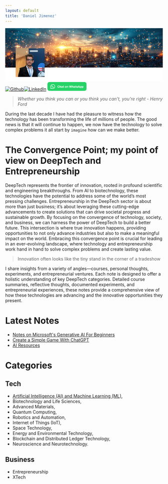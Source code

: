 ```yaml
---
layout: default
title: 'Daniel Jimenez'
---
```

![Daniel Jimenez](./assets/banner_pic.png)
[![Github](https://img.shields.io/badge/github-121013?style=for-the-badge&logo=github&logoColor=white)](https://github.com/dfjimenezt)[![LinkedIn](https://img.shields.io/badge/linkedin-%230077B5.svg?style=for-the-badge&logo=linkedin&logoColor=white)](https://linkedin.com/in/dfjimenezt)
<a aria-label="Chat on WhatsApp" href="https://wa.me/34693396247"><img alt="Chat on WhatsApp" height="28" src="./assets/WhatsAppButtonGreenSmall.svg" /></a>

>*Whether you think you can or you think you can’t, you’re right - Henry Ford*

During the last decade I have had the pleasure to witness how the technology has been transforming the life of millions of people. The good news is that it will continue to happen, we now have the technology to solve complex problems it all start by `imagine` how can we make better.

# The Convergence Point; my point of view on DeepTech and Entrepreneurship

DeepTech represents the frontier of innovation, rooted in profound scientific and engineering breakthroughs. From AI to biotechnology, these technologies have the potential to address some of the world’s most pressing challenges. Entrepreneurship in the DeepTech sector is about more than just business; it’s about leveraging these cutting-edge advancements to create solutions that can drive societal progress and sustainable growth. By focusing on the convergence of technology, society, and business, we can harness the power of DeepTech to build a better future. This intersection is where true innovation happens, providing opportunities to not only advance industries but also to make a meaningful impact on the world. Embracing this convergence point is crucial for leading in an ever-evolving landscape, where technology and entrepreneurship work hand in hand to solve complex problems and create lasting value.

> Innovation often looks like the tiny stand in the corner of a tradeshow

I share insights from a variety of angles—courses, personal thoughts, experiments, and entrepreneurial ventures. Each note is designed to offer a holistic understanding of key DeepTech categories. Detailed course summaries, reflective thoughts, documented experiments, and entrepreneurial experiences, these notes provide a comprehensive view of how these technologies are advancing and the innovative opportunities they present.


# Latest Notes

* [Notes on Microsoft's Generative AI For Beginners](./notes/ai/courses/generative-ai-beginners.md)
* [Create a Simple Game With ChatGPT](./notes/ai/experiments/simple-game)
* [AI Resources](./notes/ai/resources)
  
# Categories

## Tech
* [Artificial Intelligence (AI) and Machine Learning (ML)](./notes/ai/),
* Biotechnology and Life Sciences,
* Advanced Materials,
* Quantum Computing,
* Robotics and Automation,
* Internet of Things (IoT),
* Space Technology,
* Energy and Environmental Technology,
* Blockchain and Distributed Ledger Technology,
* Neuroscience and Neurotechnology.
  

## Business
* Entrepreneurship 
* XTech
  